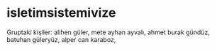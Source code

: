 # isletimsistemivize
Gruptaki kişiler:
alihen güler,
mete ayhan ayvalı,
ahmet burak gündüz,
batuhan güleryüz,
alper can karaboz,
